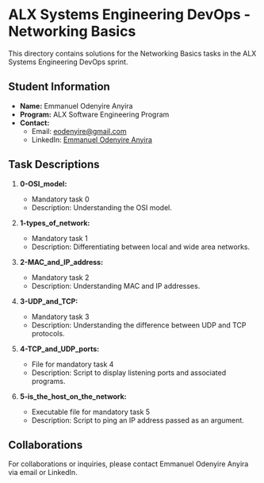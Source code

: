 # ALX Systems Engineering DevOps - Networking Basics

This directory contains solutions for the Networking Basics tasks in the ALX Systems Engineering DevOps sprint.

## Student Information
- **Name:** Emmanuel Odenyire Anyira
- **Program:** ALX Software Engineering Program
- **Contact:** 
  - Email: eodenyire@gmail.com
  - LinkedIn: [Emmanuel Odenyire Anyira](https://www.linkedin.com/in/emmanuelodenyire/)

## Task Descriptions

1. **0-OSI_model:** 
   - Mandatory task 0
   - Description: Understanding the OSI model.

2. **1-types_of_network:** 
   - Mandatory task 1
   - Description: Differentiating between local and wide area networks.

3. **2-MAC_and_IP_address:** 
   - Mandatory task 2
   - Description: Understanding MAC and IP addresses.

4. **3-UDP_and_TCP:** 
   - Mandatory task 3
   - Description: Understanding the difference between UDP and TCP protocols.

5. **4-TCP_and_UDP_ports:** 
   - File for mandatory task 4
   - Description: Script to display listening ports and associated programs.

6. **5-is_the_host_on_the_network:** 
   - Executable file for mandatory task 5
   - Description: Script to ping an IP address passed as an argument.

## Collaborations
For collaborations or inquiries, please contact Emmanuel Odenyire Anyira via email or LinkedIn.


